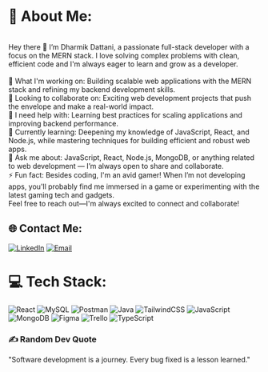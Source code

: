 # 💫 About Me:
<br>Hey there 👋 I’m Dharmik Dattani, a passionate full-stack developer with a focus on the MERN stack. I love solving complex problems with clean, efficient code and I'm always eager to learn and grow as a developer.<br><br>🔭 What I'm working on: Building scalable web applications with the MERN stack and refining my backend development skills.<br>👯 Looking to collaborate on: Exciting web development projects that push the envelope and make a real-world impact.<br>🤝 I need help with: Learning best practices for scaling applications and improving backend performance.<br>🌱 Currently learning: Deepening my knowledge of JavaScript, React, and Node.js, while mastering techniques for building efficient and robust web apps.<br>💬 Ask me about: JavaScript, React, Node.js, MongoDB, or anything related to web development — I’m always open to share and collaborate.<br>⚡ Fun fact: Besides coding, I'm an avid gamer! When I’m not developing apps, you'll probably find me immersed in a game or experimenting with the latest gaming tech and gadgets.<br>Feel free to reach out—I'm always excited to connect and collaborate!


## 🌐 Contact Me:
[![LinkedIn](https://img.shields.io/badge/LinkedIn-%230077B5.svg?logo=linkedin&logoColor=white)](https://www.linkedin.com/in/dharmik-dattani-372a10269)
[![Email](https://img.shields.io/badge/Email-%23D14836.svg?logo=gmail&logoColor=white)](mailto:dharmikdattani11@gmail.com)


# 💻 Tech Stack:
![React](https://img.shields.io/badge/react-%2320232a.svg?style=for-the-badge&logo=react&logoColor=%2361DAFB) ![MySQL](https://img.shields.io/badge/mysql-4479A1.svg?style=for-the-badge&logo=mysql&logoColor=white) ![Postman](https://img.shields.io/badge/Postman-FF6C37?style=for-the-badge&logo=postman&logoColor=white) ![Java](https://img.shields.io/badge/java-%23ED8B00.svg?style=for-the-badge&logo=openjdk&logoColor=white) ![TailwindCSS](https://img.shields.io/badge/tailwindcss-%2338B2AC.svg?style=for-the-badge&logo=tailwind-css&logoColor=white) ![JavaScript](https://img.shields.io/badge/javascript-%23323330.svg?style=for-the-badge&logo=javascript&logoColor=%23F7DF1E) ![MongoDB](https://img.shields.io/badge/MongoDB-%234ea94b.svg?style=for-the-badge&logo=mongodb&logoColor=white) ![Figma](https://img.shields.io/badge/figma-%23F24E1E.svg?style=for-the-badge&logo=figma&logoColor=white) ![Trello](https://img.shields.io/badge/Trello-%23026AA7.svg?style=for-the-badge&logo=Trello&logoColor=white) ![TypeScript](https://img.shields.io/badge/typescript-%23007ACC.svg?style=for-the-badge&logo=typescript&logoColor=white)


### ✍️ Random Dev Quote
"Software development is a journey. Every bug fixed is a lesson learned."

